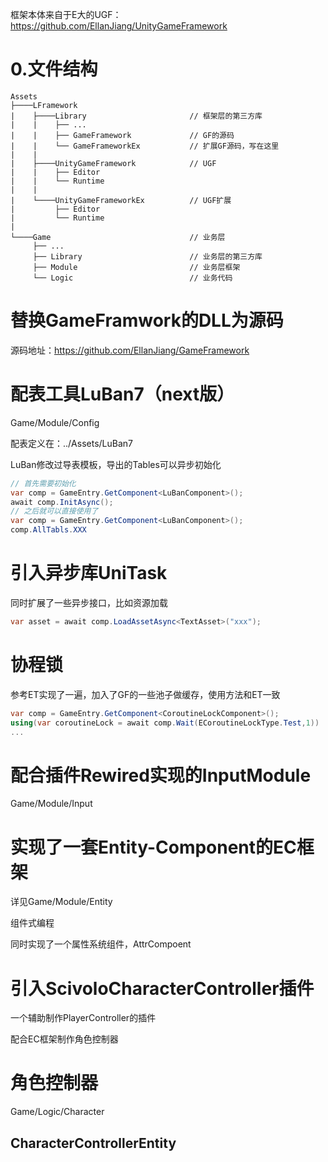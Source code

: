 框架本体来自于E大的UGF：https://github.com/EllanJiang/UnityGameFramework

# 0.文件结构
```
Assets
├────LFramework
|    ├────Library                       // 框架层的第三方库
|    |    ├── ...
|    |    ├── GameFramework             // GF的源码
|    |    └── GameFrameworkEx           // 扩展GF源码，写在这里
|    |                   
|    ├────UnityGameFramework            // UGF
|    |    ├── Editor            
|    |    └── Runtime
|    |                
|    └────UnityGameFrameworkEx          // UGF扩展
|         ├── Editor      
|         └── Runtime
|
└────Game                               // 业务层
     ├── ...                   
     ├── Library                        // 业务层的第三方库
     ├── Module                         // 业务层框架
     └── Logic                          // 业务代码
```

# 替换GameFramwork的DLL为源码

源码地址：https://github.com/EllanJiang/GameFramework

# 配表工具LuBan7（next版）

Game/Module/Config

配表定义在：../Assets/LuBan7

LuBan修改过导表模板，导出的Tables可以异步初始化

```c#
// 首先需要初始化
var comp = GameEntry.GetComponent<LuBanComponent>();
await comp.InitAsync();
// 之后就可以直接使用了
var comp = GameEntry.GetComponent<LuBanComponent>();
comp.AllTabls.XXX
```

# 引入异步库UniTask

同时扩展了一些异步接口，比如资源加载

```c#
var asset = await comp.LoadAssetAsync<TextAsset>("xxx");
```

# 协程锁

参考ET实现了一遍，加入了GF的一些池子做缓存，使用方法和ET一致

```c#
var comp = GameEntry.GetComponent<CoroutineLockComponent>();
using(var coroutineLock = await comp.Wait(ECoroutineLockType.Test,1))
...
```
# 配合插件Rewired实现的InputModule

Game/Module/Input

# 实现了一套Entity-Component的EC框架

详见Game/Module/Entity

组件式编程

同时实现了一个属性系统组件，AttrCompoent

# 引入ScivoloCharacterController插件

一个辅助制作PlayerController的插件

配合EC框架制作角色控制器

# 角色控制器

Game/Logic/Character

## CharacterControllerEntity
